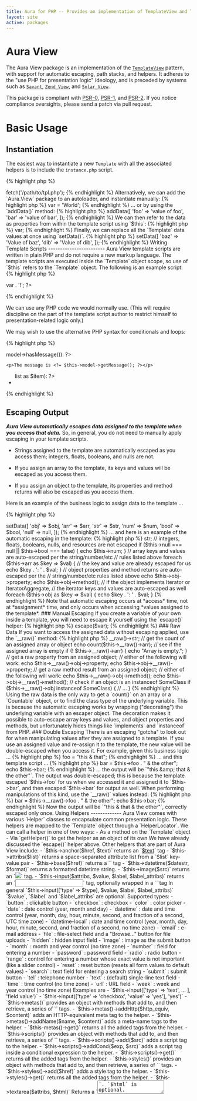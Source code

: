 ```yaml
---
title: Aura for PHP -- Provides an implementation of TemplateView and TwoStepView
layout: site
active: packages
---
```


Aura View
=========

The Aura View package is an implementation of the
[`TemplateView`](http://martinfowler.com/eaaCatalog/templateView.html) pattern,
with support for automatic escaping, path stacks, and helpers. It adheres to
the "use PHP for presentation logic" ideology, and is preceded by systems such
as [`Savant`](http://phpsavant.com),
[`Zend_View`](http://framework.zend.com/manual/en/zend.view.html), and
[`Solar_View`](http://solarphp.com/class/Solar_View).

This package is compliant with [PSR-0][], [PSR-1][], and [PSR-2][]. If you
notice compliance oversights, please send a patch via pull request.

[PSR-0]: https://github.com/php-fig/fig-standards/blob/master/accepted/PSR-0.md
[PSR-1]: https://github.com/php-fig/fig-standards/blob/master/accepted/PSR-1-basic-coding-standard.md
[PSR-2]: https://github.com/php-fig/fig-standards/blob/master/accepted/PSR-2-coding-style-guide.md

Basic Usage
===========

Instantiation
-------------

The easiest way to instantiate a new `Template` with all the associated
helpers is to include the `instance.php` script.

{% highlight php %}
<?php
$template = require '/path/to/Aura.View/scripts/instance.php';
{% endhighlight %}

Then use the `Template` object to `fetch()` the output of a template script.

{% highlight php %}
<?php
echo $template->fetch('/path/to/tpl.php');
{% endhighlight %}

Alternatively, we can add the `Aura.View` package to an autoloader, and
instantiate manually:

{% highlight php %}
<?php
use Aura\View\Template;
use Aura\View\EscaperFactory;
use Aura\View\TemplateFinder;
use Aura\View\HelperLocator;

$template = new Template(
    new EscaperFactory,
    new TemplateFinder,
    new HelperLocator
);
{% endhighlight %}

(Note that if we instantiate manually, we will need to configure the
`HelperLocator` manually to add helper services. See the "Helpers" section
near the end of this page for more information.)


Assigning Data
--------------

We can add data to the template script as properties ...

{% highlight php %}
<?php
// business logic
$template->var = 'World';
{% endhighlight %}

... or by using the `addData()` method:

{% highlight php %}
<?php
// business logic
$template->addData([
    'foo' => 'value of foo',
    'bar' => 'value of bar',
]);
{% endhighlight %}

We can then refer to the data as properties from within the template script
using `$this`:

{% highlight php %}
<?php
// template script
echo $this->var;
{% endhighlight %}

Finally, we can replace all the `Template` data values at once using
`setData()`.

{% highlight php %}
<?php
// business logic
// this will remove $var, $foo, and $bar from the template
$template->setData([
    'baz' => 'Value of baz',
    'dib' => 'Value of dib',
]);
{% endhighlight %}


Writing Template Scripts
------------------------

Aura View template scripts are written in plain PHP and do not require a new
markup language. The template scripts are executed inside the `Template`
object scope, so use of `$this` refers to the `Template` object. The following
is an example script:

{% highlight php %}
<html>
<head>
    <title><?= $this->title; ?></title>
</head>
<body>
    <p><?= "Hello " . $this->var . '!'; ?></p>
</body>
</html>
{% endhighlight %}

We can use any PHP code we would normally use. (This will require discipline
on the part of the template script author to restrict himself to
presentation-related logic only.)

We may wish to use the alternative PHP syntax for conditionals and loops:

{% highlight php %}
<?php if ($this->model->hasMessage()): ?>
    <p>The message is <?= $this->model->getMessage(); ?></p>
<?php endif; ?>

<ul>
<?php foreach ($this->list as $item): ?>
    <li><?= $item; ?></li>
<?php endforeach; ?>
</ul>
{% endhighlight %}


Escaping Output
---------------

***Aura View automatically escapes data assigned to the template when you
access that data.*** So, in general, you do not need to manually apply escaping
in your template scripts.

- Strings assigned to the template are automatically escaped as you access
  them; integers, floats, booleans, and nulls are not.

- If you assign an array to the template, its keys and values will be escaped
  as you access them.

- If you assign an object to the template, its properties and method returns
  will also be escaped as you access them.

Here is an example of the business logic to assign data to the template ...

{% highlight php %}
<?php
/**
 * @var object $obj An object with properties and methods.
 * @var array $arr An associative array.
 * @var string $str A string.
 * @var int|float $num An actual number (not a string representation).
 * @var bool $bool A boolean.
 * @var null $null A null value.
 */
$template->setData([
    'obj'  => $obj,
    'arr'  => $arr,
    'str'  => $str,
    'num'  => $num,
    'bool' => $bool,
    'null' => null,
]);
{% endhighlight %}

... and here is an example of the automatic escaping in the template:

{% highlight php %}
<?php
// strings are auto-escaped whenever you access them
echo $this->str;

// integers, floats, booleans, nulls, and resources are not escaped
if ($this->null === null || $this->bool === false) {
    echo $this->num;
}

// array keys and values are auto-escaped per the string/number/etc
// rules listed above
foreach ($this->arr as $key => $val) {
    // the key and value are already escaped for us
    echo $key . ': ' . $val;
}

// object properties and method returns are auto-escaped per the 
// string/number/etc rules listed above
echo $this->obj->property;
echo $this->obj->method();

// if the object implements Iterator or IteratorAggregate,
// the iterator keys and values are auto-escaped as well
foreach ($this->obj as $key => $val) {
    echo $key . ': ' . $val;
}
{% endhighlight %}

Note that automatic escaping occurs at *access* time, not at *assignment*
time, and only occurs when accessing *values assigned to the template*.

### Manual Escaping

If you create a variable of your own inside a template, you will need to
escape it yourself using the `escape()` helper:

{% highlight php %}
<?php
$var = "this & that";
echo $this->escape($var);
{% endhighlight %}

### Raw Data

If you want to access the assigned data without escaping applied, use the
`__raw()` method:

{% highlight php %}
<?php
// get the raw assigned string
echo $this->__raw()->str;

// get the count of an assigned array or object
echo count($this->__raw()->arr);

// see if the assigned array is empty
if (! $this->__raw()->arr) {
    echo "Array is empty.";
}

// get a raw property from an assigned object;
// either of the following will work:
echo $this->__raw()->obj->property;
echo $this->obj->__raw()->property;

// get a raw method result from an assigned object;
// either of the following will work:
echo $this->__raw()->obj->method();
echo $this->obj->__raw()->method();

// check if an object is an instanceof SomeClass
if ($this->__raw()->obj instanceof SomeClass) {
    // ...
}
{% endhighlight %}
    
Using the raw data is the only way to get a `count()` on an array or a
`Countable` object, or to find the class type of the underlying variable. This
is because the automatic escaping works by wrapping ("decorating") the
underlying variable with an escaper object. The decoration makes it possible
to auto-escape array keys and values, and object properties and methods, but
unfortunately hides things like `implements` and `instanceof` from PHP.

### Double Escaping

There is an escaping "gotcha" to look out for when manipulating values after
they are assigned to a template. If you use an assigned value and re-assign
it to the template, the new value will be double-escaped when you access it.

For example, given this business logic ...

{% highlight php %}
<?php
// business logic
$template->foo = "this & that";
{% endhighlight %}
    
... and this template script ...

{% highlight php %}
<?php
// template script
$this->bar = $this->foo . " & the other";
echo $this->bar;
{% endhighlight %}

... the output will be `"this &amp;amp; that &amp; the other"`. The output was
double-escaped; this is because the template escaped `$this->foo` for us when
we accessed it and assigned it to `$this->bar`, and then escaped `$this->bar`
for output as well.

When performing manipulations of this kind, use the `__raw()` values instead:

{% highlight php %}
<?php
// template script
$this->bar = $this->__raw()->foo . " & the other";
echo $this->bar;
{% endhighlight %}

Now the output will be `"this &amp; that &amp; the other"`, correctly escaped
only once.

Using Helpers
-------------

Aura View comes with various `Helper` classes to encapsulate common
presentation logic. These helpers are mapped to the `Template` object through
a `HelperLocator`. We can call a helper in one of two ways:

- As a method on the `Template` object

- Via `getHelper()` to get the helper as an object of its own

We have already discussed the `escape()` helper above. Other helpers that are
part of Aura View include:

- `$this->anchor($href, $text)` returns an `<a href="$href">$text</a>` tag

- `$this->attribs($list)` returns a space-separated attribute list from a
  `$list` key-value pair

- `$this->base($href)` returns a `<base href="$href" />` tag

- `$this->datetime($datestr, $format)` returns a formatted datetime string.

- `$this->image($src)` returns an `<img src="$src" />` tag.

- `$this->input($attribs, $value, $label, $label_attribs)` 
returns an `<input>` tag, optionally wrapped in a `<label>` tag
    
    In general `$this->input(['type' => $type], $value, $label, $label_attribs)` 
    
    `$value`, `$label` and `$label_attribs` are optional.
    
    Supported types:
    
    - `button` : clickable button
    - `checkbox` : checkbox
    - `color` : color picker
    - `date` : date control (year, month and day)
    - `datetime` : date and time control (year, month, day, hour, 
    minute, second, and fraction of a second, UTC time zone)
    - `datetime-local` : date and time control (year, month, day, 
    hour, minute, second, and fraction of a second, no time zone)
    - `email` : e-mail address
    - `file` : file-select field and a "Browse..." button for file uploads
    - `hidden` : hidden input field
    - `image` : image as the submit button
    - `month` : month and year control (no time zone)
    - `number` : field for entering a number
    - `password` : password field
    - `radio` : radio button
    - `range` : control for entering a number whose exact value is not 
    important (like a slider control)
    - `reset` : reset button (resets all form values to default values)
    - `search` : text field for entering a search string
    - `submit` : submit button
    - `tel` : telephone number
    - `text` : (default) single-line text field
    - `time` : time control (no time zone)
    - `url` : URL field
    - `week` : week and year control (no time zone)
    
    Examples are 
    
    - `$this->input(['type' => 'text', ... ], 'field value')`
    
    - `$this->input(['type' => 'checkbox', 'value' => 'yes'], 'yes')`


- `$this->metas()` provides an object with methods that add to, and then
  retrieve, a series of `<meta ... />` tags.

    - `$this->metas()->addHttp($http_equiv, $content)` adds an HTTP-equivalent
      meta tag to the helper.
    
    - `$this->metas()->addName($name, $content)` adds a meta-name tags to the
      helper.
    
    - `$this-metas()->get()` returns all the added tags from the helper.


- `$this->scripts()` provides an object with methods that add to, and then
  retrieve, a series of `<script ... ></script>` tags.

    - `$this->scripts()->add($src)` adds a script tag to the helper.
    
    - `$this->scripts()->addCond($exp, $src)` adds a script tag inside a
      conditional expression to the helper.
    
    - `$this->scripts()->get()` returns all the added tags from the helper.
    

- `$this->styles()` provides an object with methods that add to, and then
  retrieve, a series of `<link rel="stylesheet" ... />` tags.

    - `$this->styles()->add($href)` adds a style tag to the helper.
    
    - `$this->styles()->get()` returns all the added tags from the helper.


- `$this->textarea($attribs, $html)` Returns a `<textarea>`. `$html` is optional.

- `$this->title()` provides an object with methods that manipulate the
  `<title>...</title>` tag.

    - `$this->title()->set($title)` sets the title value.
    
    - `$this->title()->append($suffix)` adds on to the end of title value.
    
    - `$this->title()->prepend($prefix)` adds on to the beginning of the title
      value.
    
    - `$this->title()->get()` returns the title tag and value.


Advanced Usage
==============

The Template Finder
-------------------

Although we can use an absolute template script path with `fetch()`, it is
more powerful to specify one or more paths where template scripts are located.
Then we can `fetch()` based on a template name, and the `TemplateFinder` will
search through the assigned paths for that template. This allows us to specify
baseline templates, and override them as needed.

To tell the `TemplateFinder` where to find template scripts, get it from the
`Template` and use `setPaths()`.

{% highlight php %}
<?php
// business logic
$finder = $template->getTemplateFinder();

// set the paths where templates can be found
$finder->setPaths([
    '/path/to/templates/foo',
    '/path/to/templates/bar',
    '/path/to/templates/baz',
]);
{% endhighlight %}

Now when we call `fetch()`, the `Template` object will use the
`TemplateFinder` to look through those directories for the template script we
specified.

For example, if we `echo $template->fetch('tpl')` the `TemplateFinder` will
look through each of the directories in turn to use the first 'tpl.php'
template script it finds. This allows us to set up several locations for
templates, and put replacement templates in locations the `TemplateFinder`
will get to before the baseline ones.


Template Composition
--------------------

It often makes sense to split one template up into multiple pieces. This
allows us to keep logical separations between different pieces of content. We
might have a header section, a navigation section, a sidebar, and so on.

We can use the `$this->find()` method in a template script to find a template,
and then `include` it wherever we like. For example:

{% highlight php %}
<html>
<head>
    <?php include $this->find('head'); ?>
</head>
<body>
    <?php include $this->find('branding'); ?>
    <?php include $this->find('navigation'); ?>
    <p>Hello, <?= $this->var; ?>!</p>
    <?php include $this->find('foot'); ?>
</body>
</html>
{% endhighlight %}

Templates that we `include` in this way will share the scope of the template
they are included from.


Template Partials
-----------------

Template partials are a scope-separated way of splitting up templates. In
doing so, we can pass an array of variables to be used in the partial
template; they will be available under `$this` **in place of** the parent
template variables. For example, given the following partial template ...

{% highlight php %}
<?php
// partial template named '_item.php'.
echo "    <li>{$this->item}</li>" . PHP_EOL;
{% endhighlight %}

... we can use it from within another template as a partial:

{% highlight php %}
<?php
// main template. assume $this->list is an array of items.
foreach ($this->list as $item) {
    $template_name = '_item';
    $template_vars = ['item' => $item];
    echo $this->partial($template_name, $template_vars);
}
{% endhighlight %}

That will run the `$template_name` template script in a separate scope, and
the `$template_vars` array will be available as `$this` properties within that
separate scope.

> N.b.: We can also `fetch()` other templates from within a template;
> template scripts that are fetched in this way will *not* share the scope
> of the template they are called from (although `$this` will still be
> available).


Writing Helpers
---------------

There are two steps to adding new helpers:

1. Write a helper class

2. Add that class as a service in the `HelperLocator`

Writing a helper class is straightforward: extend `AbstractHelper` with an
`__invoke()` method. The following helper, for example, applies ROT-13 to a
string.

{% highlight php %}
<?php
namespace Vendor\Package\View\Helper;

use Aura\View\Helper\AbstractHelper;

class Obfuscate extends AbstractHelper
{
    public function __invoke($string)
    {
        return str_rot13($input);
    }
}
{% endhighlight %}

Now that we have a helper class, you can add it as a service in the
`HelperLocator` like so:

{% highlight php %}
<?php
// business logic
$locator = $template->getHelperLocator();
$locator->set('obfuscate', function () {
    return new \Vendor\Package\View\Helper\Obfuscate;
});
{% endhighlight %}
    
The service name in the `HelperLocator` doubles as a method name on the
`Template` object. This means we can call the helper via `$this->obfuscate()`:

{% highlight php %}
<?php
// template script
echo $this->obfuscate('plain text');
{% endhighlight %}

Note that we can use any method name for the helper, although it is generally
useful to name the service for the helper class.

Please examine the classes in `Aura\View\Helper` for more complex and powerful
examples.

Two Step View
=============

Aura.View supports the two step view pattern via the `TwoStep` class.

Instantiation
-------------

To instantiate the two-step view template, do the following:

{% highlight php %}
use Aura\View\Template;
use Aura\View\TemplateFinder;
use Aura\View\HelperLocator;
use Aura\View\TwoStep;
use Aura\View\FormatTypes;

$template = new Template(
    new TemplateFinder,
    new HelperLocator
);
$twostep = new TwoStep($template, new FormatTypes());
{% endhighlight %}

Setting and Getting Data
------------------------

Both the inner view and outer view share the same data. To set data we can use
the `setData()` method, and to get the data in the view we use `getData()`.

{% highlight php %}
$data = array(
    'hello' => 'Hello World!',
    'var'   => 'Another variable'
);
$twostep->setData($data);
{% endhighlight %}

Setting The Inner View
----------------------

The "inner view" specification is the first step in the two-step view; it
represents the core of the view (as opposed to the "outer" or "layout" view
wrapped around the core). The specification may be:

- (string) A template file name.

- (callable) A closure to execute; it should take no parameters.

- (array) An array where each element key is a `.format` name, and the
  corresponding element value is a string or a callable. This type is most
  useful when allowing for multiple views using the same data.

{% highlight php %}
// a string
$twostep->setInnerView('inner.php');

// a callable
$func = function() { return 'World!'; };
$twostep->setInnerView($func);

// an array of .format names
$twostep->setInnerView(
    [
        '.xml'  => 'hello.xml.php',
        '.html' => 'hello.html.php',
        '.json' => function () {
            function() use ($twostep) {
                return json_encode($twostep->getData());
            }
        },
    ]
);

{% endhighlight %}

Setting and Getting Inner View Path
-----------------------------------

We can set the template path of inner view via `setInnerPaths()`
or `addInnerPath()`.

The `setInnerPaths()` method resets all the previous paths where as 
`addInnerPath()` add the path to the already existing inner paths.

By using `getInnerPaths()` we get all the paths.

{% highlight php %}
$twostep->setInnerPaths([
    'first', 
    'second'
]);
$twostep->getInnerPaths(); // ['first', 'second']

$twostep->addInnerPath('third');
$twostep->getInnerPaths(); // ['first', 'second', 'third']

$twostep->setInnerPaths('fourth');
$twostep->getInnerPaths(); // ['fourth']
{% endhighlight %}

Setting The Outer View
----------------------

The "outer view" specification is the portion of the view that wraps around
the "inner view". It is typically called a "layout" or "site" template. As
with an inner view, the specification may be:

- (string) A template file name.

- (callable) A closure to execute; it should take no parameters.

- (array) An array where each element key is a .format name, and the
  corresponding element value is a string or a callable. This type is most
  useful when allowing for multiple views using the same data.

Setting and Getting Outer View Path
-----------------------------------

This is identical to the inner view path; substitute the word "Outer" for "Inner"
in the related methods.


Basic Usage
-----------

Let us assume you have `default.html.php` in `outerview` directory.

{% highlight php %}
<html>
<head>
<?php
    $this->title()->set($this->title);
    echo $this->title()->get();
?>
</head>
<body>
    <div>Two step view example</div>
    <?php echo $this->__raw()->inner_view; ?>
</body>
</html>
{% endhighlight %}

Let us assume you have `hello.html.php` with the contents as below 
in `innerview` directory.

{% highlight php %}
<div>Hello <?php echo $this->name; ?>, I am from Inner view :-)</div>
{% endhighlight %}

{% highlight php %}
<?php
require dirname(__DIR__) . '/aurasystem/package/Aura.View/src.php';

use Aura\View\Template;
use Aura\View\TemplateFinder;
use Aura\View\HelperLocator;
use Aura\View\TwoStep;
use Aura\View\FormatTypes;
use Aura\View\Helper\Title;

$template = new Template(
    new TemplateFinder,
    new HelperLocator([
        'title' => function () { return new Title; },
    ])
);
$twostep = new TwoStep($template, new FormatTypes());

$twostep->setInnerView([
    '.html' => 'hello.html.php',
    '.json' => function() use ($twostep) {
        return json_encode($twostep->getData());
    },
]);

$twostep->setOuterView([
    '.html' => 'default.html.php',
    '.json' => null
]);

$twostep->setInnerPaths([
    __DIR__ . '/innerview'
]);

$twostep->addOuterPath(
    __DIR__ . '/outerview'
);

$twostep->setData([
    'title' => 'Hello my awesome title',
    'name' => 'Bolivar',
]);

$twostep->setFormat('.html');

$twostep->setAccept([
    'text/html' => 1.0,
    'application/json' => 0.9,
]);

$contents = $twostep->render();

echo $contents;
{% endhighlight %}
Now when you execute the above code, you will see the two step view 
rendered.

{% highlight html %}
<html>
<head>
<title>Hello my awesome title</title>
</head>
<body>
    <div>Two step view example</div>
    <div>Hello and welcome to Aura.View Bolivar, I am from Inner view :-)</div>
</body>
</html>
{% endhighlight %}

Now change the `setFormat` method to `.json` and see the rendered output.

{% highlight php %}
{"title":"Hello my awesome title","name":"Bolivar"}
{% endhighlight %}

You can always change the variable used in `outerview` via the 
`setInnerViewVar` . By default it is `inner_view`.